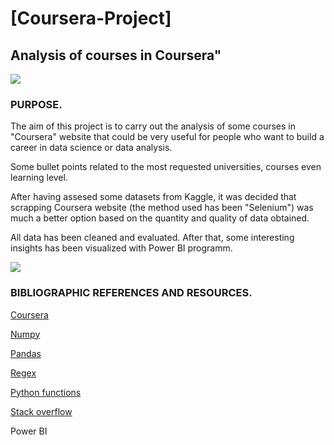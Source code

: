 # [Coursera-Project]

## Analysis of courses in Coursera"

![](https://www.ceu.es/blog/wp-content/uploads/2018/10/Aprendizaje-basado-en-el-pensamiento.jpg)

### PURPOSE.

The aim of this project is to carry out the analysis of some courses in "Coursera" website that could be very useful for people who want to build a career in data science or data analysis.

Some bullet points related to the most requested universities, courses even learning level. 

After having assesed some datasets from Kaggle, it was decided that scrapping Coursera website (the method used has been "Selenium") was much a better option based on the quantity and quality of data obtained. 

All data has been cleaned and evaluated. After that, some interesting insights has been visualized with Power BI programm. 

![](https://img.europapress.es/fotoweb/fotonoticia_20180227132614_420.jpg)

### BIBLIOGRAPHIC REFERENCES AND RESOURCES.

[Coursera](https://www.coursera.org/)

[Numpy](https://numpy.org/doc/1.18/)

[Pandas](https://pandas.pydata.org/)

[Regex](https://docs.python.org/3/library/re.html)

[Python functions](https://docs.python.org/3/library/functions.html)

[Stack overflow](https://stackoverflow.com/)

Power BI
